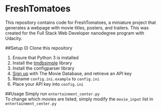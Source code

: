 # FreshTomatoes
This repository contains code for FreshTomatoes, a miniature project that generates a webpage with movie titles, posters, and trailers. This was created for the Full Stack Web Developer nanodegree program with Udacity.

##Setup
0) Clone this repository  
1) Ensure that Python 3 is installed  
2) Install the [tmdbsimple](https://github.com/celiao/tmdbsimple) library  
4) Install the configparser library  
6) [Sign up](https://www.themoviedb.org/account/signup) with The Movie Database, and retrieve an API key
5) Rename ```config.ini.example``` to ```config.ini```  
6) Place your API key into ```config.ini```  

##Usage
Simply run ```entertainment_center.py```  
To change which movies are listed, simply modify the ```movie_input``` list in ```entertainment_center.py``` 
